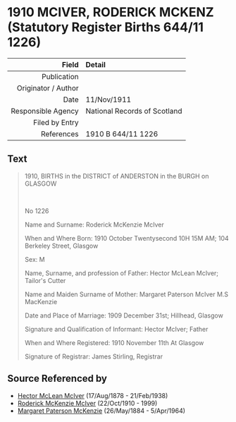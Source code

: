 ﻿---
layout: page
permalink: /sources/s78506594
---

# 1910 MCIVER, RODERICK MCKENZ (Statutory Register Births 644/11 1226)

Field | Detail
---:|:---
Publication | 
Originator / Author | 
Date | 11/Nov/1911
Responsible Agency | National Records of Scotland
Filed by Entry | 
References | 1910 B 644/11 1226

## Text

> 1910, BIRTHS in the DISTRICT of ANDERSTON in the BURGH on GLASGOW
>
> <br/>
>
> No 1226
>
> Name and Surname: Roderick McKenzie McIver
>
> When and Where Born: 1910 October Twentysecond 10H 15M AM; 104 Berkeley Street, Glasgow
>
> Sex: M
>
> Name, Surname, and profession of Father: Hector McLean McIver; Tailor's Cutter
>
> Name and Maiden Surname of Mother: Margaret Paterson McIver M.S MacKenzie
>
> Date and Place of Marriage: 1909 December 31st; Hillhead, Glasgow
>
> Signature and Qualification of Informant: Hector McIver; Father
>
> When and Where Registered: 1910 November 11th At Glasgow
>
> Signature of Registrar: James Stirling, Registrar
>

## Source Referenced by

* [Hector McLean McIver](../people/@62168745@-hector-mclean-mciver-b1878-8-17-d1938-2-21.md) (17/Aug/1878 - 21/Feb/1938)
* [Roderick McKenzie McIver](../people/@90830540@-roderick-mckenzie-mciver-b1910-10-22-d1999.md) (22/Oct/1910 - 1999)
* [Margaret Paterson McKenzie](../people/@88610293@-margaret-paterson-mckenzie-b1884-5-26-d1964-4-5.md) (26/May/1884 - 5/Apr/1964)

